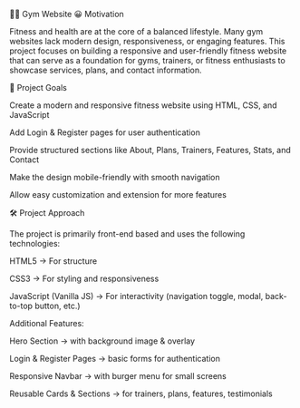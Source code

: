 🏋️‍♂️ Gym Website
😀 Motivation

Fitness and health are at the core of a balanced lifestyle. Many gym websites lack modern design, responsiveness, or engaging features.
This project focuses on building a responsive and user-friendly fitness website that can serve as a foundation for gyms, trainers, or fitness enthusiasts to showcase services, plans, and contact information.

🎯 Project Goals

Create a modern and responsive fitness website using HTML, CSS, and JavaScript

Add Login & Register pages for user authentication

Provide structured sections like About, Plans, Trainers, Features, Stats, and Contact

Make the design mobile-friendly with smooth navigation

Allow easy customization and extension for more features

🛠 Project Approach

The project is primarily front-end based and uses the following technologies:

HTML5 → For structure

CSS3 → For styling and responsiveness

JavaScript (Vanilla JS) → For interactivity (navigation toggle, modal, back-to-top button, etc.)

Additional Features:

Hero Section → with background image & overlay

Login & Register Pages → basic forms for authentication

Responsive Navbar → with burger menu for small screens

Reusable Cards & Sections → for trainers, plans, features, testimonials
